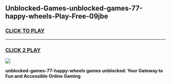 
## Unblocked-Games-unblocked-games-77-happy-wheels-Play-Free-09jbe
<h3>
<a href="https://premium76.site?title=unblocked-games-77-happy-wheels&ref=10A">CLICK TO PLAY</a></h3>
<hr>

<h3>
<a href="https://premium76.site?title=unblocked-games-77-happy-wheels&ref=10A">CLICK 2 PLAY</a>
  
</h3>

<a href="https://premium76.site?title=unblocked-games-77-happy-wheels&ref=10A"><img src="https://clearcache.store/games.png"></a>


**unblocked-games-77-happy-wheels games unblocked: Your Gateway to Fun and Accessible Online Gaming**
